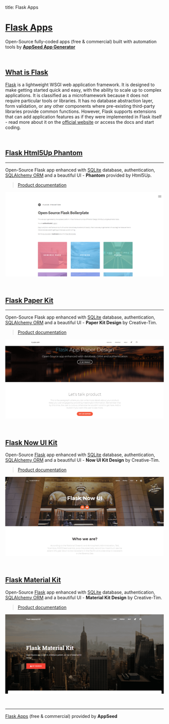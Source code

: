 title: Flask Apps

# [Flask Apps](https://appseed.us/apps/flask-apps/)

Open-Source fully-coded apps (free & commercial) built with automation tools by **[AppSeed App Generator](https://appseed.us/app-generator)**

<br />

## [What is Flask](/what-is/flask/)

[Flask](https://palletsprojects.com/p/flask/) is a lightweight WSGI web application framework. It is designed to make getting started quick and easy, with the ability to scale up to complex applications.   It is classified as a microframework because it does not require particular tools or libraries. It has no database abstraction layer, form validation, or any other components where pre-existing third-party libraries provide common functions. However, Flask supports extensions that can add application features as if they were implemented in Flask itself - read more about it on the [official website](https://palletsprojects.com/p/flask/) or access the docs and start coding.

<br />

## [Flask Html5Up Phantom](./flask-html5up-phantom/)

---

Open-Source Flask app enhanced with [SQLite](https://www.sqlite.org/index.html) database, authentication, [SQLAlchemy ORM](https://www.sqlalchemy.org/) and a beautiful UI - **Phantom** provided by Html5Up.

> [Product documentation](./flask-html5up-phantom/)

![Flask Html5Up Phantom - Open-Source Flask App with Phantom Design.](https://raw.githubusercontent.com/app-generator/static/master/products/flask-html5up-phantom-screen.png)

<br />


## [Flask Paper Kit](./flask-paper-kit/)

---

Open-Source Flask app enhanced with [SQLite](https://www.sqlite.org/index.html) database, authentication, [SQLAlchemy ORM](https://www.sqlalchemy.org/) and a beautiful UI - **Paper Kit Design** by Creative-Tim.

> [Product documentation](./flask-paper-kit/)

![Flask Paper Kit - Open-Source Flask App with Paper Design.](https://raw.githubusercontent.com/app-generator/static/master/products/flask-paper-kit-screen.png)

<br />

## [Flask Now UI Kit](./flask-now-ui-kit/)

Open-Source [Flask](https://palletsprojects.com/p/flask/) app enhanced with [SQLite](https://www.sqlite.org/index.html) database, authentication, [SQLAlchemy ORM](https://www.sqlalchemy.org/) and a beautiful UI - **Now UI Kit Design** by Creative-Tim.

> [Product documentation](./flask-now-ui-kit/)

![Flask Now UI Kit - Open-Source Flask App with NowUI Design.](https://raw.githubusercontent.com/app-generator/static/master/products/flask-now-ui-kit-screen.png)

<br />

## [Flask Material Kit](./flask-material-kit/)

Open-Source [Flask](https://palletsprojects.com/p/flask/) app enhanced with [SQLite](https://www.sqlite.org/index.html) database, authentication, [SQLAlchemy ORM](https://www.sqlalchemy.org/) and a beautiful UI - **Material Kit Design** by Creative-Tim.

> [Product documentation](./flask-material-kit/)

![Flask Material Kit - Open-Source Flask App with Material Design.](https://raw.githubusercontent.com/app-generator/static/master/products/flask-material-kit-screen.png)

<br />

---
[Flask Apps](https://appseed.us/apps/flask-apps) (free & commercial) provided by **AppSeed**
